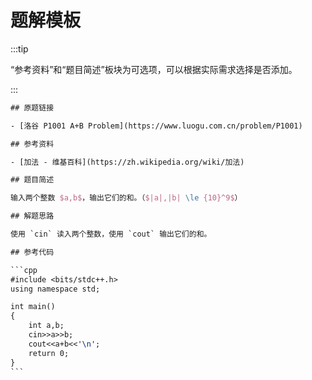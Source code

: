 # 题解模板

:::tip

“参考资料”和“题目简述”板块为可选项，可以根据实际需求选择是否添加。

:::

````latex
## 原题链接

- [洛谷 P1001 A+B Problem](https://www.luogu.com.cn/problem/P1001)

## 参考资料

- [加法 - 维基百科](https://zh.wikipedia.org/wiki/加法)

## 题目简述

输入两个整数 $a,b$，输出它们的和。（$|a|,|b| \le {10}^9$）

## 解题思路

使用 `cin` 读入两个整数，使用 `cout` 输出它们的和。

## 参考代码

```cpp
#include <bits/stdc++.h>
using namespace std;

int main()
{
	int a,b;
	cin>>a>>b;
	cout<<a+b<<'\n';
	return 0;
}
```
````
